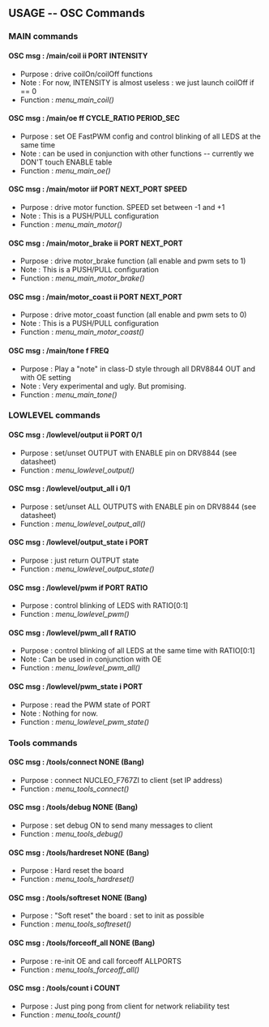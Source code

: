 ## USAGE -- OSC Commands

### MAIN commands

#### OSC msg  : /main/coil ii PORT INTENSITY
 * Purpose   : drive coilOn/coilOff functions
 * Note      : For now, INTENSITY is almost useless : we just launch coilOff if == 0
 * Function  : *menu_main_coil()*

#### OSC msg  : /main/oe ff CYCLE_RATIO PERIOD_SEC
 * Purpose   : set OE FastPWM config and control blinking of all LEDS at the same time
 * Note      : can be used in conjunction with other functions -- currently we DON'T touch ENABLE table
 * Function  : *menu_main_oe()*

#### OSC msg  : /main/motor iif PORT NEXT_PORT SPEED
 * Purpose  : drive motor function. SPEED set between -1 and +1
 * Note     : This is a PUSH/PULL configuration
 * Function : *menu_main_motor()*

#### OSC msg  : /main/motor_brake ii PORT NEXT_PORT
 * Purpose  : drive motor_brake function (all enable and pwm sets to 1)
 * Note     : This is a PUSH/PULL configuration
 * Function : *menu_main_motor_brake()*

#### OSC msg  : /main/motor_coast ii PORT NEXT_PORT
 * Purpose  : drive motor_coast function (all enable and pwm sets to 0)
 * Note     : This is a PUSH/PULL configuration
 * Function : *menu_main_motor_coast()*

#### OSC msg  : /main/tone f FREQ
 * Purpose   : Play a "note" in class-D style through all DRV8844 OUT and with OE setting
 * Note      : Very experimental and ugly. But promising.
 * Function  : *menu_main_tone()*

### LOWLEVEL commands

#### OSC msg  : /lowlevel/output ii PORT 0/1
 * Purpose   : set/unset OUTPUT with ENABLE pin on DRV8844 (see datasheet)
 * Function  : *menu_lowlevel_output()*

#### OSC msg  : /lowlevel/output_all i 0/1
 * Purpose   : set/unset ALL OUTPUTS with ENABLE pin on DRV8844 (see datasheet)
 * Function  : *menu_lowlevel_output_all()*

#### OSC msg  : /lowlevel/output_state i PORT
 * Purpose   : just return OUTPUT state
 * Function  : *menu_lowlevel_output_state()*

#### OSC msg  : /lowlevel/pwm if PORT RATIO
 * Purpose   : control blinking of LEDS with RATIO[0:1]
 * Function  : *menu_lowlevel_pwm()*

#### OSC msg  : /lowlevel/pwm_all f RATIO
 * Purpose   : control blinking of all LEDS at the same time with RATIO[0:1]
 * Note      : Can be used in conjunction with OE
 * Function  : *menu_lowlevel_pwm_all()*

#### OSC msg  : /lowlevel/pwm_state i PORT
 * Purpose   : read the PWM state of PORT
 * Note      : Nothing for now.
 * Function  : *menu_lowlevel_pwm_state()*

### Tools commands

#### OSC msg  : /tools/connect NONE (Bang)
 * Purpose   : connect NUCLEO_F767ZI to client (set IP address)
 * Function  : *menu_tools_connect()*

#### OSC msg  : /tools/debug NONE (Bang)
 * Purpose   : set debug ON to send many messages to client
 * Function  : *menu_tools_debug()*

#### OSC msg  : /tools/hardreset NONE (Bang)
 * Purpose   : Hard reset the board
 * Function  : *menu_tools_hardreset()*

#### OSC msg  : /tools/softreset NONE (Bang)
 * Purpose   : "Soft reset" the board : set to init as possible
 * Function  : *menu_tools_softreset()*

#### OSC msg  : /tools/forceoff_all NONE (Bang)
 * Purpose   : re-init OE and call forceoff ALLPORTS
 * Function  : *menu_tools_forceoff_all()*

#### OSC msg  : /tools/count i COUNT
 * Purpose   : Just ping pong from client for network reliability test
 * Function  : *menu_tools_count()*
